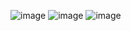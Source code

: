 ![image](https://user-images.githubusercontent.com/63472885/150669817-9401daa1-b8ab-4c4f-b475-fbeedd0cde08.png)
![image](https://user-images.githubusercontent.com/63472885/150669833-3bfa9062-a85f-47b5-b916-213c49e858f7.png)
![image](https://user-images.githubusercontent.com/63472885/150669856-37b2cd36-8a10-4e48-97e7-de135dddfcb3.png)
